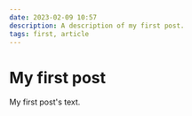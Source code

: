 ```yaml
---
date: 2023-02-09 10:57
description: A description of my first post.
tags: first, article
---
```

# My first post

My first post's text.